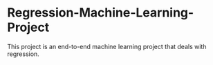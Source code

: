 # Regression-Machine-Learning-Project
This project is an end-to-end machine learning project that deals with regression.

